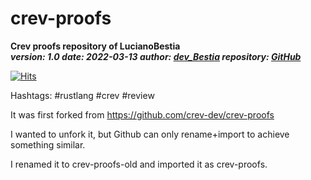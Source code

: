 # crev-proofs

**Crev proofs repository of LucianoBestia**  
***version: 1.0  date: 2022-03-13 author: [dev_Bestia](https://bestia.dev) repository: [GitHub](https://github.com/LucianoBestia/crev-proofs)***  

[![Hits](https://hits.seeyoufarm.com/api/count/incr/badge.svg?url=https%3A%2F%2Fgithub.com%2Fbestia-dev%2Fcrev-proofs&count_bg=%2379C83D&title_bg=%23555555&icon=&icon_color=%23E7E7E7&title=hits&edge_flat=false)](https://hits.seeyoufarm.com)

Hashtags: #rustlang #crev #review

It was first forked from <https://github.com/crev-dev/crev-proofs>

I wanted to unfork it, but Github can only rename+import to achieve something similar.

I renamed it to crev-proofs-old and imported it as crev-proofs.
